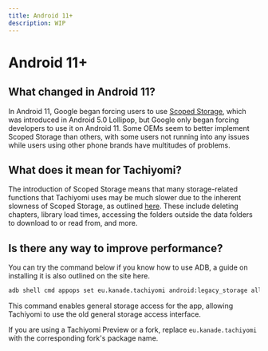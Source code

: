 ```yaml
---
title: Android 11+
description: WIP
---
```


# Android 11+

## What changed in Android 11?

In Android 11, Google began forcing users to use [Scoped Storage](https://developer.android.com/about/versions/11/privacy/storage), which was introduced in Android 5.0 Lollipop, but Google only began forcing developers to use it on Android 11.
Some OEMs seem to better implement Scoped Storage than others, with some users not running into any issues while users using other phone brands have multitudes of problems.

## What does it mean for Tachiyomi?

The introduction of Scoped Storage means that many storage-related functions that Tachiyomi uses may be much slower due to the inherent slowness of Scoped Storage, as outlined [here](https://www.xda-developers.com/android-q-storage-access-framework-scoped-storage/).
These include deleting chapters, library load times, accessing the folders outside the data folders to download to or read from, and more.

## Is there any way to improve performance?

You can try the command below if you know how to use ADB, a guide on installing it is also outlined on the site here.

```bash
adb shell cmd appops set eu.kanade.tachiyomi android:legacy_storage allow
```

This command enables general storage access for the app, allowing Tachiyomi to use the old general storage access interface.

If you are using a Tachiyomi Preview or a fork, replace `eu.kanade.tachiyomi` with the corresponding fork's package name.

